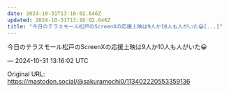 ```yaml
---
date: 2024-10-31T13:16:02.646Z
updated: 2024-10-31T13:16:02.646Z
title: "今日のテラスモール松戸のScreenXの応援上映は9人か10人も人がいた😀[...]"
---
```


<p>今日のテラスモール松戸のScreenXの応援上映は9人か10人も人がいた😀</p>

&mdash; 2024-10-31 13:16:02 UTC

Original URL: https://mastodon.social/@sakuramochi0/113402220553359136
